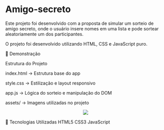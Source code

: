 # Amigo-secreto
Este projeto foi desenvolvido com a proposta de simular um sorteio de amigo secreto, onde o usuário insere nomes em uma lista e pode sortear aleatoriamente um dos participantes.

O projeto foi desenvolvido utilizando HTML, CSS e JavaScript puro.


📸 Demonstração

 Estrutura do Projeto
 
index.html → Estrutura base do app

style.css → Estilização e layout responsivo

app.js → Lógica do sorteio e manipulação do DOM

assets/ → Imagens utilizadas no projeto

<p align="center">
<img loading="lazy" src="http://img.shields.io/static/v1?label=STATUS&message=EM%20DESENVOLVIMENTO&color=GREEN&style=for-the-badge"/>
 
</p>
🚀 Tecnologias Utilizadas
HTML5 CSS3 JavaScript
